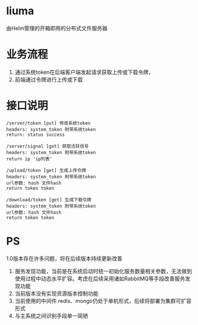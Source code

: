 # liuma
由Helm管理的开箱即用的分布式文件服务器

# 业务流程

1. 通过系统token在后端客户端发起请求获取上传或下载令牌，
2. 前端通过令牌进行上传或下载

# 接口说明
```
/server/token [put] 修改系统token
headers: system_token 附带系统token
return: status success
```
```
/server/signal [get] 获取活跃信号
headers: system_token 附带系统token
return ip 'ip列表'
```
```
/upload/token [get] 生成上传令牌
headers: system_token 附带系统token
url参数: hash 文件hash
return token token
```
```
/download/token [get] 生成下载令牌
headers: system_token 附带系统token
url参数: hash 文件hash
return token token
```
# PS
1.0版本存在许多问题，将在后续版本持续更新改善
1. 服务发现功能，当前是在系统启动时统一初始化服务数量相关参数，无法做到使用过程中动态水平扩容。考虑在后续采用诸如RabbitMQ等手段改善服务发现功能
2. 当前版本没有实现资源版本控制功能
3. 当前使用的中间件 redis、mongo仍处于单机形式，后续将部署为集群可扩容形式
4. 与主系统之间识别手段单一简陋